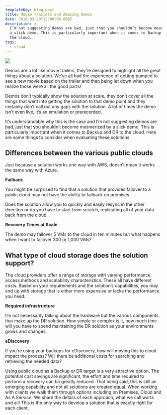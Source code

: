 ```yaml
---
templateKey: blog-post
title: Movie Trailers and Amazing Demos
date: 2018-03-20T12:00:00.000Z
description: >-
  I’m not suggesting demos are bad, just that you shouldn’t become mesmerized by
  a slick demo. This is particularly important when it comes to Backup and DR to
  the cloud. 
tags:
  - cloud
---
```

![](/img/movie-trailer-pic.jpg)

Demos are a lot like movie trailers, they’re designed to highlight all the great things about a solution. We’ve all had the experience of getting pumped to see a new movie based on the trailer and then being let down when you realize those were all the good parts!

Demos don’t typically show the solution at scale, they don’t cover all the things that went into getting the solution to that demo point and they certainly don’t call out any gaps with the solution. A lot of times the demo isn’t even live, it’s an emulation or prerecorded.

It’s understandable why this is the case and I’m not suggesting demos are bad, just that you shouldn’t become mesmerized by a slick demo. This is particularly important when it comes to Backup and DR to the cloud. Here are some things to consider when evaluating these solutions.

## Differences between the various public clouds

Just because a solution works one way with AWS, doesn’t mean it works the same way with Azure.

**Failback**

You might be surprised to find that a solution that provides failover to a public cloud may not have the ability to failback on premises.

Does the solution allow you to quickly and easily resync in the other direction or do you have to start from scratch, replicating all of your data back from the cloud.

**Recovery Times at Scale**

The demo may failover 5 VMs to the cloud in ten minutes but what happens when I want to failover 300 or 1,000 VMs?

## What type of cloud storage does the solution support?

The cloud providers offer a range of storage with varying performance, access methods and scalability characteristics. These all have different costs. Based on your requirements and the solution’s capabilities, you may end up with storage that is either more expensive or lacks the performance you need.

**Required infrastructure**

I’m not necessarily talking about the hardware but the various components that make up the DR solution. How simple or complex is it, how much time will you have to spend maintaining the DR solution as your environments grows and changes.

**eDiscovery**

If you’re using your backups for eDiscovery, how will moving this to cloud impact the process? Will there be additional costs for searching and retrieving the needed data?

Using public cloud as a Backup or DR target is a very attractive option. The potential cost savings are significant, the effort and time required to perform a recovery can be greatly reduced. That being said, this is still an emerging capability and not all solutions are created equal. When working with clients we walk them through options including on Premises, Cloud and As A Service. We share the details of each approach, what we call warts and all! This is the only way to develop a solution that is exactly right for each client.
